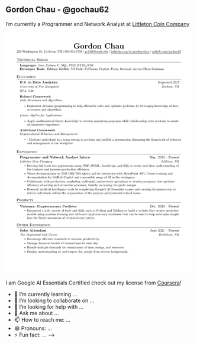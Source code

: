 ## Gordon Chau - @gochau62

I’m currently a Programmer and Network Analyst at [Littleton Coin Company](https://www.littletoncoin.com/shop)

![resume.png](resume.png)

I am Google AI Essentials Certified check out my license from [Coursera](Coursera.pdf)!

- 🌱 I’m currently learning ...
- 👯 I’m looking to collaborate on ...
- 🤔 I’m looking for help with ...
- 💬 Ask me about ...
- 📫 How to reach me: ...
- 😄 Pronouns: ...
- ⚡ Fun fact: ...
-->
